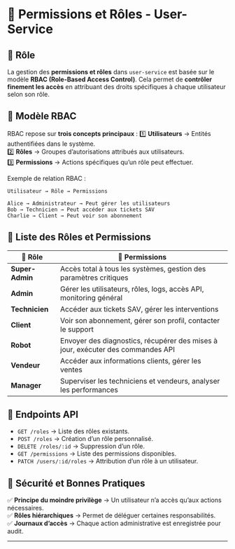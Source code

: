 # 📌 Permissions et Rôles - User-Service

## 🚀 Rôle
La gestion des **permissions et rôles** dans `user-service` est basée sur le modèle **RBAC (Role-Based Access Control)**. Cela permet de **contrôler finement les accès** en attribuant des droits spécifiques à chaque utilisateur selon son rôle.

## 🔑 Modèle RBAC
RBAC repose sur **trois concepts principaux** :
1️⃣ **Utilisateurs** → Entités authentifiées dans le système.  
2️⃣ **Rôles** → Groupes d’autorisations attribués aux utilisateurs.  
3️⃣ **Permissions** → Actions spécifiques qu’un rôle peut effectuer.  

Exemple de relation RBAC :
```
Utilisateur → Rôle → Permissions
```
```
Alice → Administrateur → Peut gérer les utilisateurs
Bob → Technicien → Peut accéder aux tickets SAV
Charlie → Client → Peut voir son abonnement
```

## 📂 Liste des Rôles et Permissions
| 📌 Rôle | 🔑 Permissions |
|----------------|----------------------------------|
| **Super-Admin** | Accès total à tous les systèmes, gestion des paramètres critiques |
| **Admin** | Gérer les utilisateurs, rôles, logs, accès API, monitoring général |
| **Technicien** | Accéder aux tickets SAV, gérer les interventions |
| **Client** | Voir son abonnement, gérer son profil, contacter le support |
| **Robot** | Envoyer des diagnostics, récupérer des mises à jour, exécuter des commandes API |
| **Vendeur** | Accéder aux informations clients, gérer les ventes |
| **Manager** | Superviser les techniciens et vendeurs, analyser les performances |

## 📡 Endpoints API
- `GET /roles` → Liste des rôles existants.  
- `POST /roles` → Création d’un rôle personnalisé.  
- `DELETE /roles/:id` → Suppression d’un rôle.  
- `GET /permissions` → Liste des permissions disponibles.  
- `PATCH /users/:id/roles` → Attribution d’un rôle à un utilisateur.  

## 🔐 Sécurité et Bonnes Pratiques
✅ **Principe du moindre privilège** → Un utilisateur n’a accès qu’aux actions nécessaires.  
✅ **Rôles hiérarchiques** → Permet de déléguer certaines responsabilités.  
✅ **Journaux d’accès** → Chaque action administrative est enregistrée pour audit.  

---